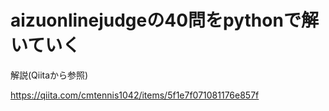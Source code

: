 # aizuonlinejudgeの40問をpythonで解いていく
解説(Qiitaから参照)

https://qiita.com/cmtennis1042/items/5f1e7f071081176e857f
